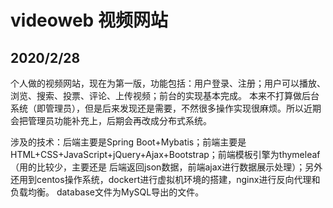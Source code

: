 # videoweb 视频网站
## 2020/2/28
个人做的视频网站，现在为第一版，功能包括：用户登录、注册；用户可以播放、浏览、搜索、投票、评论、上传视频；前台的实现基本完成。
本来不打算做后台系统（即管理员），但是后来发现还是需要，不然很多操作实现很麻烦。所以近期会把管理员功能补充上，后期会再改成分布式系统。

涉及的技术：后端主要是Spring Boot+Mybatis；前端主要是HTML+CSS+JavaScript+jQuery+Ajax+Bootstrap；前端模板引擎为thymeleaf（用的比较少，主要还是
后端返回json数据，前端ajax进行数据展示处理）；另外还用到centos操作系统，dockert进行虚拟机环境的搭建，nginx进行反向代理和负载均衡。
database文件为MySQL导出的文件。
